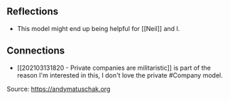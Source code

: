 ## Reflections
- This model might end up being helpful for [[Neil]] and I. 
## Connections
- [[202103131820 - Private companies are militaristic]] is part of the reason I'm interested in this, I don't love the private #Company model. 

Source: https://andymatuschak.org